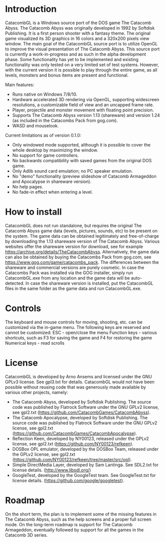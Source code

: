 # Introduction
CatacombGL is a Windows source port of the DOS game The Catacomb Abyss. The Catacomb Abyss was originally developed in 1992 by Softdisk Publishing. It is a first person shooter with a fantasy theme. The original game visualized its 3D graphics in 16 colors and a 320x200 pixels view window. The main goal of the CatacombGL source port is to utilize OpenGL to improve the visual presentation of The Catacomb Abyss. This source port is currently a work-in-progress and as such in the alpha development phase. Some functionality has yet to be implemented and existing functionality was only tested on a very limited set of test systems. However, with the current version it is possible to play through the entire game, as all levels, monsters and bonus items are present and functional. 

Main features: 
* Runs native on Windows 7/8/10. 
* Hardware accelerated 3D rendering via OpenGL, supporting widescreen resolutions, a customizable field of view and an uncapped frame rate. 
* Player, projectile and monster movement with floating point precision. 
* Supports The Catacomb Abyss version 1.13 (shareware) and version 1.24 (as included in the Catacombs Pack from gog.com). 
* WASD and mouselook.

Current limitations as of version 0.1.0: 
* Only windowed mode supported, although it is possible to cover the whole desktop by maximizing the window. 
* No support for game controllers. 
* No backwards compatibility with saved games from the original DOS game. 
* Only Adlib sound card emulation; no PC speaker emulation. 
* No "demo" functionality (preview slideshow of Catacomb Armageddon and Apocalypse in shareware version). 
* No help pages. 
* No fade-in effect when entering a level. 

# How to install
CatacombGL does not run standalone, but requires the original The Catacomb Abyss game data (levels, pictures, sounds, etc) to be present on the system. The game data can be obtained legitimately and free-of-charge by downloading the 1.13 shareware version of The Catacomb Abyss. Various websites offer the shareware version for download, see for example https://archive.org/details/TheCatacombAbyss. Alternatively, the game data can also be obtained by buying the Catacombs Pack from gog.com, see https://www.gog.com/game/catacombs_pack. The differences between the shareware and commercial versions are purely cosmetic.
In case the Catacombs Pack was installed via the GOG installer, simply run CatacombGL.exe from any location and the game data will be auto-detected. In case the shareware version is installed, put the CatacombGL files in the same folder as the game data and run CatacombGL.exe.

# Controls
The keyboard and mouse controls for moving, shooting, etc. can be customized via the in-game menu. The following keys are reserved and cannot be customized: 
ESC - open/close the menu 
Function keys - various shortcuts, such as F3 for saving the game and F4 for restoring the game
Numerical keys - read scrolls

# License
CatacombGL is developed by Arno Ansems and licensed under the GNU GPLv3 license. See gpl3.txt for details. 
CatacombGL would not have been possible without reusing code that was generously made available by various other projects, namely: 
* The Catacomb Abyss, developed by Softdisk Publishing. The source code was published by Flatrock Software under the GNU GPLv2 license, see gpl2.txt (https://github.com/CatacombGames/CatacombAbyss). 
* The Catacomb Apocalypse, developed by Softdisk Publishing. The source code was published by Flatrock Software under the GNU GPLv2 license, see gpl2.txt (https://github.com/CatacombGames/CatacombApocalypse). 
* Reflection Keen, developed by NY00123, released under the GPLv2 license, see gpl2.txt (https://github.com/NY00123/refkeen). 
* DOSBox OPL emulator, developed by the DOSBox Team, released under the GPLv2 license, see gpl2.txt (https://github.com/NY00123/refkeen/tree/master/src/opl).
* Simple DirectMedia Layer, developed by Sam Lantinga. See SDL2.txt for license details. (http://www.libsdl.org/)
* GoogleTest, developed by the GoogleTest team. See GoogleTest.txt for license details. (https://github.com/google/googletest). 

# Roadmap
On the short term, the plan is to implement some of the missing features in The Catacomb Abyss, such as the help screens and a proper full screen mode. On the long-term roadmap is support for The Catacomb Armageddon, eventually followed by support for all the games in the Catacomb 3D series. 
